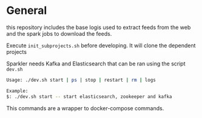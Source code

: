 # General

this repository includes the base logis used to extract feeds from the web and the spark jobs to download the feeds.

Execute `init_subprojects.sh` before developing. It will clone the dependent projects

Sparkler needs Kafka and Elasticsearch that can be ran using the script `dev.sh`

```bash
Usage: ./dev.sh start | ps | stop | restart | rm | logs

Example:
$: ./dev.sh start -- start elasticsearch, zookeeper and kafka
```

This commands are a wrapper to docker-compose commands.
